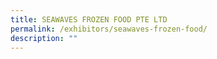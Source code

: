 ```yaml
---
title: SEAWAVES FROZEN FOOD PTE LTD
permalink: /exhibitors/seawaves-frozen-food/
description: ""
---
```

